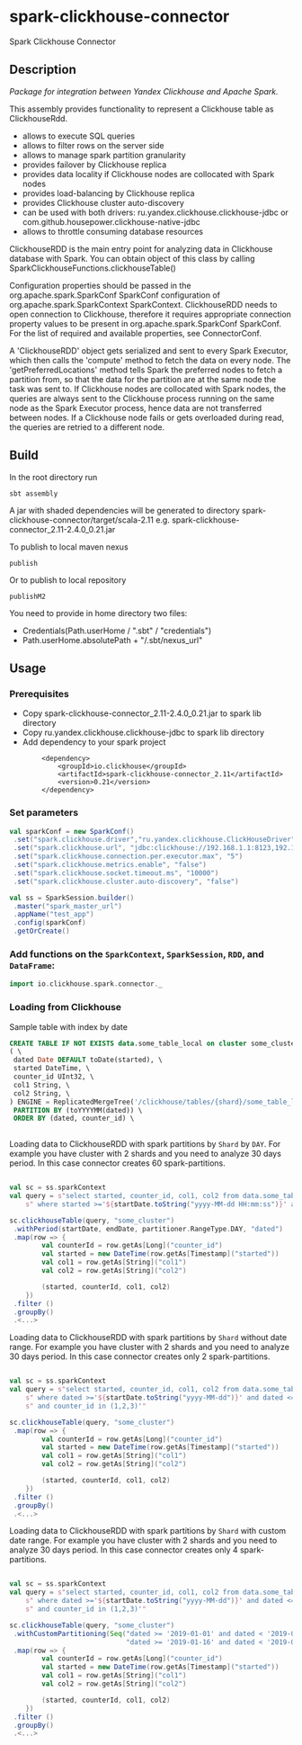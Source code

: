 # spark-clickhouse-connector
Spark Clickhouse Connector

## Description

*Package for integration between Yandex Clickhouse and Apache Spark.*

This assembly provides functionality to represent a Clickhouse table as ClickhouseRdd.

 - allows to execute SQL queries
 - allows to filter rows on the server side
 - allows to manage spark partition granularity
 - provides failover by Clickhouse replica
 - provides data locality if Clickhouse nodes are collocated with Spark nodes
 - provides load-balancing by Clickhouse replica
 - provides Clickhouse cluster auto-discovery
 - can be used with both drivers: ru.yandex.clickhouse.clickhouse-jdbc or com.github.housepower.clickhouse-native-jdbc
 - allows to throttle consuming database resources

ClickhouseRDD is the main entry point for analyzing data in Clickhouse database with Spark. You can obtain object of this class by calling SparkClickhouseFunctions.clickhouseTable()

Configuration properties should be passed in the org.apache.spark.SparkConf SparkConf configuration of org.apache.spark.SparkContext SparkContext. ClickhouseRDD needs to open connection to Clickhouse, therefore it requires appropriate connection property values to be present in org.apache.spark.SparkConf SparkConf. For the list of required and available properties, see ConnectorConf.

A 'ClickhouseRDD' object gets serialized and sent to every Spark Executor, which then calls the 'compute' method to fetch the data on every node. The 'getPreferredLocations' method tells Spark the preferred nodes to fetch a partition from, so that the data for the partition are at the same node the task was sent to. If Clickhouse nodes are collocated  with Spark nodes, the queries are always sent to the Clickhouse process running on the same node as the Spark Executor process, hence data are not transferred between nodes. If a Clickhouse node fails or gets overloaded during read, the queries are retried to a different node.

## Build

In the root directory run

    sbt assembly

A jar with shaded dependencies will be generated to directory spark-clickhouse-connector/target/scala-2.11 e.g. spark-clickhouse-connector_2.11-2.4.0_0.21.jar

To publish to local maven nexus

    publish

Or to publish to local repository

	publishM2

You need to provide in home directory two files: 
 - Credentials(Path.userHome / ".sbt" / "credentials") 
 - Path.userHome.absolutePath + "/.sbt/nexus_url"

## Usage

### Prerequisites 

* Copy spark-clickhouse-connector_2.11-2.4.0_0.21.jar to spark lib directory
* Copy ru.yandex.clickhouse.clickhouse-jdbc to spark lib directory
* Add dependency to your spark project
```
        <dependency>
            <groupId>io.clickhouse</groupId>
            <artifactId>spark-clickhouse-connector_2.11</artifactId>
            <version>0.21</version>
        </dependency>
 ```
### Set parameters

```scala
val sparkConf = new SparkConf()
 .set("spark.clickhouse.driver","ru.yandex.clickhouse.ClickHouseDriver")
 .set("spark.clickhouse.url", "jdbc:clickhouse://192.168.1.1:8123,192.168.1.2:8123")
 .set("spark.clickhouse.connection.per.executor.max", "5")
 .set("spark.clickhouse.metrics.enable", "false")
 .set("spark.clickhouse.socket.timeout.ms", "10000")
 .set("spark.clickhouse.cluster.auto-discovery", "false")

val ss = SparkSession.builder()
 .master("spark_master_url")
 .appName("test_app")
 .config(sparkConf)
 .getOrCreate()

```

### Add functions on the `SparkContext`, `SparkSession`, `RDD`, and `DataFrame`:

```scala
import io.clickhouse.spark.connector._
```
### Loading from Clickhouse

Sample table with index by date

```sql
CREATE TABLE IF NOT EXISTS data.some_table_local on cluster some_cluster \
( \
 dated Date DEFAULT toDate(started), \
 started DateTime, \
 counter_id UInt32, \
 col1 String, \
 col2 String, \
) ENGINE = ReplicatedMergeTree('/clickhouse/tables/{shard}/some_table_local', '{replica}') \
 PARTITION BY (toYYYYMM(dated)) \
 ORDER BY (dated, counter_id) \
 
```

Loading data to ClickhouseRDD with spark partitions by `Shard` by `DAY`. For example you have cluster with 2 shards and you need to analyze 30 days period. In this case connector creates 60 spark-partitions.

```scala

val sc = ss.sparkContext
val query = s"select started, counter_id, col1, col2 from data.some_table_local " +
	s" where started >='${startDate.toString("yyyy-MM-dd HH:mm:ss")}' and started <= '${endDate.toString("yyyy-MM-dd HH:mm:ss")}'"

sc.clickhouseTable(query, "some_cluster")
 .withPeriod(startDate, endDate, partitioner.RangeType.DAY, "dated")
 .map(row => {
 		val counterId = row.getAs[Long]("counter_id")
 		val started = new DateTime(row.getAs[Timestamp]("started"))
 		val col1 = row.getAs[String]("col1")
 		val col2 = row.getAs[String]("col2")

 		(started, counterId, col1, col2)
 	})
 .filter ()
 .groupBy()
 .<...>

```

Loading data to ClickhouseRDD with spark partitions by `Shard` without date range. For example you have cluster with 2 shards and you need to analyze 30 days period. In this case connector creates only 2 spark-partitions.


```scala

val sc = ss.sparkContext
val query = s"select started, counter_id, col1, col2 from data.some_table_local " + 
	s" where dated >='${startDate.toString("yyyy-MM-dd")}' and dated <= '${endDate.toString("yyyy-MM-dd")} " + 
	s" and counter_id in (1,2,3)'"

sc.clickhouseTable(query, "some_cluster")
 .map(row => {
 		val counterId = row.getAs[Long]("counter_id")
 		val started = new DateTime(row.getAs[Timestamp]("started"))
 		val col1 = row.getAs[String]("col1")
 		val col2 = row.getAs[String]("col2")

 		(started, counterId, col1, col2)
 	})
 .filter ()
 .groupBy()
 .<...>

```

Loading data to ClickhouseRDD with spark partitions by `Shard` with custom date range. 
For example you have cluster with 2 shards and you need to analyze 30 days period. 
In this case connector creates only 4 spark-partitions.


```scala

val sc = ss.sparkContext
val query = s"select started, counter_id, col1, col2 from data.some_table_local " + 
	s" where dated >='${startDate.toString("yyyy-MM-dd")}' and dated <= '${endDate.toString("yyyy-MM-dd")} " + 
	s" and counter_id in (1,2,3)'"

sc.clickhouseTable(query, "some_cluster")
 .withCustomPartitioning(Seq("dated >= '2019-01-01' and dated < '2019-01-16'",
                             "dated >= '2019-01-16' and dated < '2019-02-01'"))
 .map(row => {
 		val counterId = row.getAs[Long]("counter_id")
 		val started = new DateTime(row.getAs[Timestamp]("started"))
 		val col1 = row.getAs[String]("col1")
 		val col2 = row.getAs[String]("col2")

 		(started, counterId, col1, col2)
 	})
 .filter ()
 .groupBy()
 .<...>

```
